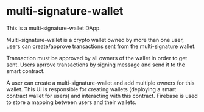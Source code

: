 # multi-signature-wallet
This is a multi-signature-wallet DApp.

Multi-signature-wallet is a crypto wallet owned by more than one user, users can
create/approve transactions sent from the multi-signature wallet.

Transaction must be approved by all owners of the wallet in order to get sent.
Users aprrove transactions by signing message and send it to the smart contract.


A user can create a multi-signature-wallet and add multiple owners for this wallet.
This UI is responsible for creating wallets (deploying a smart contract wallet for users) and interacting with this
contract.
Firebase is used to store a mapping between users and their wallets.


